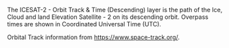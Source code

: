 The ICESAT-2 - Orbit Track & Time (Descending) layer is the path of the Ice, Cloud and land Elevation Satellite - 2  on its descending orbit. Overpass times are shown in Coordinated Universal Time (UTC).

Orbital Track information from <https://www.space-track.org/>.
